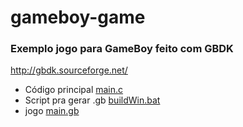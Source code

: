 # gameboy-game
### Exemplo jogo para GameBoy feito com GBDK
http://gbdk.sourceforge.net/

* Código principal [main.c](main.c)
* Script pra gerar .gb [buildWin.bat](buildWin.bat)
* jogo [main.gb](main.gb)
